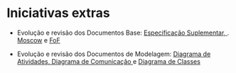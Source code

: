 # Iniciativas extras

- Evolução e revisão dos Documentos Base: [Especificação Suplementar, ](../base/iniciativas_extras/especificacao_suplementar.md). [Moscow](../base/priorizacao/moscow.md) e [FoF](../base/priorizacao/first_things_first.md)


- Evolução e revisão dos Documentos de Modelagem: [Diagrama de Atividades, ](../modelagem/diagramas_dinamicos/diagrama_de_atividades.md) [Diagrama de Comunicação ](../modelagem/diagramas_dinamicos/diagrama_de_comunicacao.md) e [Diagrama de Classes](../modelagem/diagramas_estaticos/diagrama_de_classe.md/)

